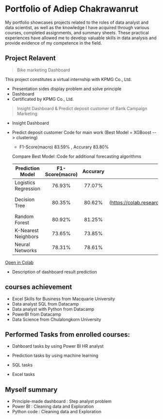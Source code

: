 # Portfolio of Adiep Chakrawanrut
My portfolio showcases projects related to the roles of data analyst and data scientist, as well as the knowledge I have acquired through various courses, completed assignments, and summary sheets. These practical experiences have allowed me to develop valuable skills in data analysis and provide evidence of my competence in the field.

## Project Relavent
>Bike marketing Dashboard  

This project constitutes a virtual internship with KPMG Co., Ltd.
 - Presentation sides display problem and solve principle
 - Dashboard
 - Certificated by KPMG Co., Ltd. 



>Insight Dashboard & Predict deposit customer of Bank Campaign Marketing 
- Insight Dashboard
- Predict deposit customer
  Code for main work (Best Model = XGBoost --> clustering)
  - F1-Score(macro) 83.59% , Accurary 83.80%
  
  Compare Best Model :Code for additional forecasting algorithms  
    
  | Prediction Model | F1-Score(macro) | Accurary | Open Notebook   |
  | ---------------- |:--------------: | :--------:|:--------------:|
  | Logistics Regression |76.93%       |77.07%     |       [![Open In Colab](https://colab.research.google.com/assets/colab-badge.svg)](https://colab.research.google.com/gist/PunAditep/7e6e40fc417e9636619dc27f055a2b8d/logistic-regrssion-project2.ipynb)         |
  | Decision Tree        |80.35%       |80.62%     |  [![Open In Colab](https://colab.research.google.com/assets/colab-badge.svg)] (https://colab.research.google.com/gist/PunAditep/a7842103eca3e7396ff76697dc975128/decision-tree-project2.ipynb)              |
  | Random Forest        |80.92%       |81.25%     |   [![Open In Colab](https://colab.research.google.com/assets/colab-badge.svg)]              |
  | K-Nearest Neighbors  |73.65%       |73.85%     |       [![Open In Colab](https://colab.research.google.com/assets/colab-badge.svg)](https://colab.research.google.com/gist/PunAditep/0af049b756d5444db775f5829fd7dfbf/k-nearest-neighbors-project2.ipynb)         |
  | Neural Networks      |78.31%       |78.61%     |   [![Open In Colab](https://colab.research.google.com/assets/colab-badge.svg)](https://colab.research.google.com/gist/PunAditep/c35c74e6e626d40320039e0f358c9005/neural-networks-project2.ipynb)             |

<a href = "https://colab.research.google.com/gist/PunAditep/c35c74e6e626d40320039e0f358c9005/neural-networks-project2.ipynb" target="_blank">Open in Colab</a>


 - Description of dashboard result prediction 
    


## courses achievement
- Excel Skills for Business from Macquarie University
- Data analyst SQL from Datacamp
- Data analyst with Python from Datacamp
- PowerBI from Datacamp
- Data Science from Chulalongkorn University

## Performed Tasks from enrolled courses:
- Dahboard tasks by using Power BI 
  HR analyst
- Prediction tasks by using machine learning

- SQL tasks
  
- Excel tasks
 
 
 
## Myself summary
 - Principle-made dashboard : Step analyst problem
 - Power BI : Cleaning data and Exploration
 - Python code : Cleaning data and Exploration
 




